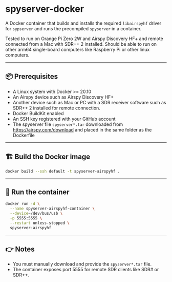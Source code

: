 # spyserver-docker

A Docker container that builds and installs the required `libairspyhf` driver for `sypserver` and runs the precompiled `spyserver` in a container.

Tested to run on Orange Pi Zero 2W and Airspy Discovery HF+ and remote connected from a Mac with SDR++ 2 installed. Should be able to run on other arm64 single-board computers like Raspberry Pi or other linux computers.

---

## 📦 Prerequisites

- A Linux system with Docker >= 20.10
- An Airspy device such as Airspy Discovery HF+
- Another device such as Mac or PC with a SDR receiver software such as SDR++ 2 installed for remote connection.
- Docker BuildKit enabled
- An SSH key registered with your GitHub account
- The spyserver file `spyserver*.tar` downloaded from https://airspy.com/download and placed in the same folder as the Dockerfile

---

## 🏗️ Build the Docker image
```bash
docker build --ssh default -t spyserver-airspyhf .
```

---

## 🚀 Run the container
```bash
docker run -d \
  --name spyserver-airspyhf-container \
  --device=/dev/bus/usb \
  -p 5555:5555 \
  --restart unless-stopped \
  spyserver-airspyhf
```

---

## 👉 Notes

- You must manually download and provide the `spyserver*.tar` file.
- The container exposes port 5555 for remote SDR clients like SDR# or SDR++.
